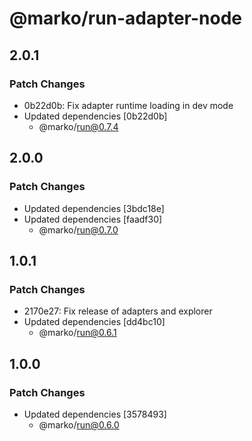 # @marko/run-adapter-node

## 2.0.1

### Patch Changes

- 0b22d0b: Fix adapter runtime loading in dev mode
- Updated dependencies [0b22d0b]
  - @marko/run@0.7.4

## 2.0.0

### Patch Changes

- Updated dependencies [3bdc18e]
- Updated dependencies [faadf30]
  - @marko/run@0.7.0

## 1.0.1

### Patch Changes

- 2170e27: Fix release of adapters and explorer
- Updated dependencies [dd4bc10]
  - @marko/run@0.6.1

## 1.0.0

### Patch Changes

- Updated dependencies [3578493]
  - @marko/run@0.6.0
